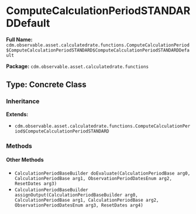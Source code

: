 # ComputeCalculationPeriodSTANDARDDefault

**Full Name:** `cdm.observable.asset.calculatedrate.functions.ComputeCalculationPeriod$ComputeCalculationPeriodSTANDARD$ComputeCalculationPeriodSTANDARDDefault`

**Package:** `cdm.observable.asset.calculatedrate.functions`

## Type: Concrete Class

### Inheritance

**Extends:**
- `cdm.observable.asset.calculatedrate.functions.ComputeCalculationPeriod$ComputeCalculationPeriodSTANDARD`

### Methods

#### Other Methods

- `CalculationPeriodBaseBuilder doEvaluate(CalculationPeriodBase arg0, CalculationPeriodBase arg1, ObservationPeriodDatesEnum arg2, ResetDates arg3)`
- `CalculationPeriodBaseBuilder assignOutput(CalculationPeriodBaseBuilder arg0, CalculationPeriodBase arg1, CalculationPeriodBase arg2, ObservationPeriodDatesEnum arg3, ResetDates arg4)`

